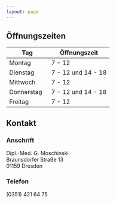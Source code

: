 ```yaml
---
layout: page
---
```


## Öffnungszeiten

| Tag | Öffnungszeit |
| ------------- | ------------- |
| Montag  | 7 - 12 |
| Dienstag   | 7 - 12 und 14 - 18 |
| Mittwoch   | 7 - 12 |
| Donnerstag&nbsp;&nbsp;| 7 - 12 und 14 - 18 |
| Freitag   | 7 - 12 |

## Kontakt

### Anschrift
Dipl.-Med. G. Moschinski
<br/>
Braunsdorfer Straße 13
<br/>
01159 Dresden

### Telefon
(0351) 421 64 75
